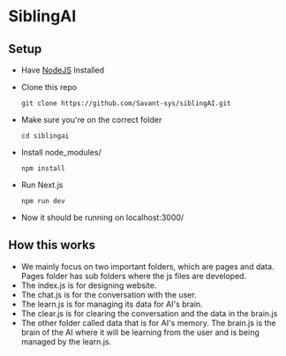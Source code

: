 # SiblingAI

## Setup 
- Have [NodeJS](https://nodejs.org/en/download) Installed
- Clone this repo

    ```git clone https://github.com/Savant-sys/siblingAI.git```

- Make sure you're on the correct folder

    ```cd siblingai```

- Install node_modules/

    ```npm install```

- Run Next.js

    ```npm run dev```

- Now it should be running on localhost:3000/

## How this works
- We mainly focus on two important folders, which are pages and data. Pages folder has sub folders where the js files are developed.
- The index.js is for designing website.
- The chat.js is for the conversation with the user.
- The learn.js is for managing its data for AI's brain.
- The clear.js is for clearing the conversation and the data in the brain.js
- The other folder called data that is for AI's memory. The brain.js is the brain of the AI where it will be learning from the user and is being managed by the learn.js.
